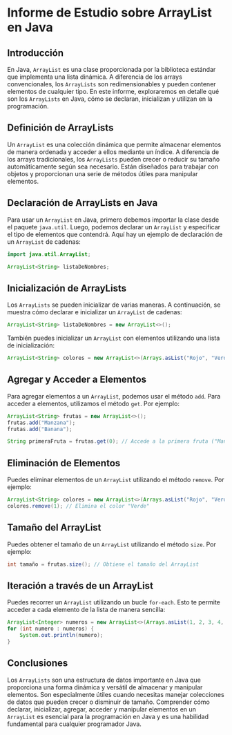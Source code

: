 # Informe de Estudio sobre ArrayList en Java

## Introducción

En Java, `ArrayList` es una clase proporcionada por la biblioteca estándar que implementa una lista dinámica. A diferencia de los arrays convencionales, los `ArrayLists` son redimensionables y pueden contener elementos de cualquier tipo. En este informe, exploraremos en detalle qué son los `ArrayLists` en Java, cómo se declaran, inicializan y utilizan en la programación.

## Definición de ArrayLists

Un `ArrayList` es una colección dinámica que permite almacenar elementos de manera ordenada y acceder a ellos mediante un índice. A diferencia de los arrays tradicionales, los `ArrayLists` pueden crecer o reducir su tamaño automáticamente según sea necesario. Están diseñados para trabajar con objetos y proporcionan una serie de métodos útiles para manipular elementos.

## Declaración de ArrayLists en Java

Para usar un `ArrayList` en Java, primero debemos importar la clase desde el paquete `java.util`. Luego, podemos declarar un `ArrayList` y especificar el tipo de elementos que contendrá. Aquí hay un ejemplo de declaración de un `ArrayList` de cadenas:

```java
import java.util.ArrayList;

ArrayList<String> listaDeNombres;
```

## Inicialización de ArrayLists

Los `ArrayLists` se pueden inicializar de varias maneras. A continuación, se muestra cómo declarar e inicializar un `ArrayList` de cadenas:

```java
ArrayList<String> listaDeNombres = new ArrayList<>();
```

También puedes inicializar un `ArrayList` con elementos utilizando una lista de inicialización:

```java
ArrayList<String> colores = new ArrayList<>(Arrays.asList("Rojo", "Verde", "Azul"));
```

## Agregar y Acceder a Elementos

Para agregar elementos a un `ArrayList`, podemos usar el método `add`. Para acceder a elementos, utilizamos el método `get`. Por ejemplo:

```java
ArrayList<String> frutas = new ArrayList<>();
frutas.add("Manzana");
frutas.add("Banana");

String primeraFruta = frutas.get(0); // Accede a la primera fruta ("Manzana")
```

## Eliminación de Elementos

Puedes eliminar elementos de un `ArrayList` utilizando el método `remove`. Por ejemplo:

```java
ArrayList<String> colores = new ArrayList<>(Arrays.asList("Rojo", "Verde", "Azul"));
colores.remove(1); // Elimina el color "Verde"
```

## Tamaño del ArrayList

Puedes obtener el tamaño de un `ArrayList` utilizando el método `size`. Por ejemplo:

```java
int tamaño = frutas.size(); // Obtiene el tamaño del ArrayList
```

## Iteración a través de un ArrayList

Puedes recorrer un `ArrayList` utilizando un bucle `for-each`. Esto te permite acceder a cada elemento de la lista de manera sencilla:

```java
ArrayList<Integer> numeros = new ArrayList<>(Arrays.asList(1, 2, 3, 4, 5));
for (int numero : numeros) {
    System.out.println(numero);
}
```

## Conclusiones

Los `ArrayLists` son una estructura de datos importante en Java que proporciona una forma dinámica y versátil de almacenar y manipular elementos. Son especialmente útiles cuando necesitas manejar colecciones de datos que pueden crecer o disminuir de tamaño. Comprender cómo declarar, inicializar, agregar, acceder y manipular elementos en un `ArrayList` es esencial para la programación en Java y es una habilidad fundamental para cualquier programador Java.
